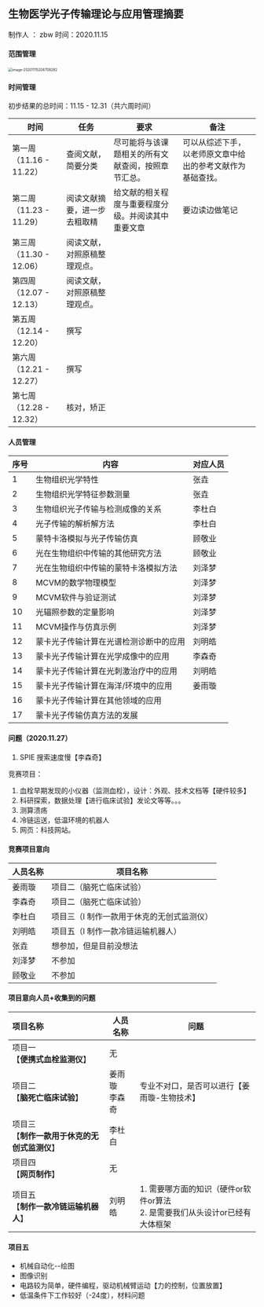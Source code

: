 ## 生物医学光子传输理论与应用管理摘要

制作人 ： zbw         时间：2020.11.15

#### 范围管理

<img src="/Users/cx/Library/Application Support/typora-user-images/image-20201115204708282.png" alt="image-20201115204708282" style="zoom:50%;" />

#### 时间管理

初步结果的总时间：11.15 - 12.31（共六周时间）

| 时间                    | 任务                         | 要求                                               | 备注                                                       |
| ----------------------- | ---------------------------- | -------------------------------------------------- | ---------------------------------------------------------- |
| 第一周（11.16 - 11.22） | 查阅文献，简要分类           | 尽可能将与该课题相关的所有文献查阅，按照章节汇总。 | 可以从综述下手，以老师原文章中给出的参考文献作为基础查找。 |
| 第二周（11.23 - 11.29） | 阅读文献摘要，进一步去粗取精 | 给文献的相关程度与重要程度分级。并阅读其中重要文章 | 要边读边做笔记                                             |
| 第三周（11.30 - 12.06） | 阅读文献，对照原稿整理观点。 |                                                    |                                                            |
| 第四周（12.07 - 12.13） | 阅读文献，对照原稿整理观点。 |                                                    |                                                            |
| 第五周（12.14 - 12.20） | 撰写                         |                                                    |                                                            |
| 第六周（12.21 - 12.27） | 撰写                         |                                                    |                                                            |
| 第七周（12.28 - 12.32） | 核对，矫正                   |                                                    |                                                            |



#### 人员管理

| 序号 | 内容                                   | 对应人员 |
| ---- | -------------------------------------- | -------- |
| 1    | 生物组织光学特性                       | 张垚     |
| 2    | 生物组织光学特征参数测量               | 张垚     |
| 3    | 生物组织光子传输与检测成像的关系       | 李杜白   |
| 4    | 光子传输的解析解方法                   | 李杜白   |
| 5    | 蒙特卡洛模拟与光子传输仿真             | 顾敬业   |
| 6    | 光在生物组织中传输的其他研究方法       | 顾敬业   |
| 7    | 光在生物组织中传输的蒙特卡洛模拟方法   | 刘泽梦   |
| 8    | MCVM的数学物理模型                     | 刘泽梦   |
| 9    | MCVM软件与验证测试                     | 刘泽梦   |
| 10   | 光辐照参数的定量影响                   | 刘泽梦   |
| 11   | MCVM操作与仿真示例                     | 刘泽梦   |
| 12   | 蒙卡光子传输计算在光谱检测诊断中的应用 | 刘明皓   |
| 13   | 蒙卡光子传输计算在光学成像中的应用     | 李森奇   |
| 14   | 蒙卡光子传输计算在光刺激治疗中的应用   | 刘明皓   |
| 15   | 蒙卡光子传输计算在海洋/环境中的应用    | 姜雨璇   |
| 16   | 蒙卡光子传输计算在其他领域的应用       |          |
| 17   | 蒙卡光子传输仿真方法的发展             |          |





#### 问题（2020.11.27）

1. SPIE 搜索速度慢【李森奇】



竞赛项目：

1. 血栓早期发现的小仪器（监测血栓），设计：外观、技术文档等【硬件较多】
2. 科研探索，数据处理【进行临床试验】发论文等等。。。
3. 测算溃疡
4. 冷链运送，低温环境的机器人
5. 网页：科技网站。



#### 竞赛项目意向

| 人员名称 | 项目名称                                   |
| -------- | ------------------------------------------ |
| 姜雨璇   | 项目二（脑死亡临床试验）                   |
| 李森奇   | 项目二（脑死亡临床试验）                   |
| 李杜白   | 项目三（l 制作一款用于休克的无创式监测仪） |
| 刘明皓   | 项目五（l 制作一款冷链运输机器人）         |
| 张垚     | 想参加，但是目前没想法                     |
| 刘泽梦   | 不参加                                     |
| 顾敬业   | 不参加                                     |

#### 项目意向人员+收集到的问题

| 项目名称                                          | 人员名称         | 问题                                                         |
| :------------------------------------------------ | ---------------- | ------------------------------------------------------------ |
| 项目一<br>【**便携式血栓监测仪**】                | 无               |                                                              |
| 项目二<br>【**脑死亡临床试验**】                  | 姜雨璇<br>李森奇 | 专业不对口，是否可以进行【姜雨璇-生物技术】                  |
| 项目三<br/>【**制作一款用于休克的无创式监测仪**】 | 李杜白           |                                                              |
| 项目四<br>【**网页制作**】                        | 无               |                                                              |
| 项目五<br/>【**制作一款冷链运输机器人**】         | 刘明皓           | 1. 需要哪方面的知识（硬件or软件or算法<br/>2.  是需要我们从头设计or已经有大体框架 |



#### 项目五

- 机械自动化--绘图
- 图像识别
- 电路较为简单，硬件编程，驱动机械臂运动【力的控制，位置放置】
- 低温条件下工作较好（-24度），材料问题


